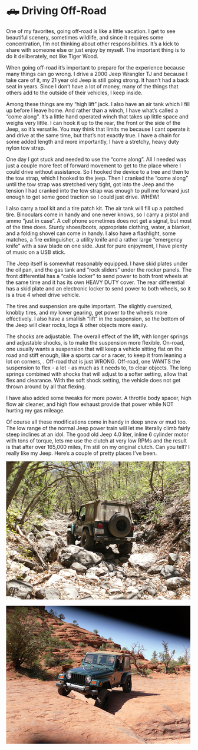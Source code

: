 # 🛻 Driving Off-Road

One of my favorites, going off-road is like a little vacation. I get to see
beautiful scenery, sometimes wildlife, and since it requires some concentration,
I’m not thinking about other responsibilities. It’s a kick to share with someone
else or just enjoy by myself. The important thing is to do it deliberately, not
like Tiger Wood.

When going off-road it’s important to prepare for the experience because many
things can go wrong. I drive a 2000 Jeep Wrangler TJ and because I take care of
it, my 21 year old Jeep is still going strong. It hasn’t had a back seat in
years. Since I don’t have a lot of money, many of the things that others add to
the outside of their vehicles, I keep inside.

Among these things are my “high lift” jack. I also have an air tank which I fill
up before I leave home. And rather than a winch, I have what’s called a “come
along”. It’s a little hand operated winch that takes up little space and weighs
very little. I can hook it up to the rear, the front or the side of the Jeep, so
it’s versatile. You may think that limits me because I cant operate it and drive
at the same time, but that’s not exactly true. I have a chain for some added
length and more importantly, I have a stretchy, heavy duty nylon tow strap.

One day I got stuck and needed to use the “come along”. All I needed was just a
couple more feet of forward movement to get to the place where I could drive
without assistance. So I hooked the device to a tree and then to the tow strap,
which I hooked to the jeep. Then I cranked the “come along” until the tow strap
was stretched very tight, got into the Jeep and the tension I had cranked into
the tow strap was enough to pull me forward just enough to get some good
traction so I could just drive. WHEW!

I also carry a tool kit and a tire patch kit. The air tank will fill up a
patched tire. Binoculars come in handy and one never knows, so I carry a pistol
and ammo “just in case”. A cell phone sometimes does not get a signal, but most
of the time does. Sturdy shoes/boots, appropriate clothing, water, a blanket,
and a folding shovel can come in handy. I also have a flashlight, some matches,
a fire extinguisher, a utility knife and a rather large “emergency knife” with a
saw blade on one side. Just for pure enjoyment, I have plenty of music on a USB
stick.

The Jeep itself is somewhat reasonably equipped. I have skid plates under the
oil pan, and the gas tank and “rock sliders” under the rocker panels. The front
differential has a “cable locker” to send power to both front wheels at the same
time and it has its own HEAVY DUTY cover. The rear differential has a skid plate
and an electronic locker to send power to both wheels, so it is a true 4 wheel
drive vehicle.

The tires and suspension are quite important. The slightly oversized, knobby
tires, and my lower gearing, get power to the wheels more effectively. I also
have a smallish “lift” in the suspension, so the bottom of the Jeep will clear
rocks, logs & other objects more easily.

The shocks are adjustable. The overall effect of the lift, with longer springs
and adjustable shocks, is to make the suspension more flexible. On-road, one
usually wants a suspension that will keep a vehicle sitting flat on the road and
stiff enough, like a sports car or a racer, to keep it from leaning a lot on
corners, . Off-road that is just WRONG. Off-road, one WANTS the suspension to
flex - a lot - as much as it needs to, to clear objects. The long springs
combined with shocks that will adjust to a softer setting, allow that flex and
clearance. With the soft shock setting, the vehicle does not get thrown around
by all that flexing.

I have also added some tweaks for more power. A throttle body spacer, high flow
air cleaner, and high flow exhaust provide that power while NOT hurting my gas
mileage.

Of course all these modifications come in handy in deep snow or mud too. The low
range of the normal Jeep power train will let me literally climb fairly steep
inclines at an idol. The good old Jeep 4.0 liter, inline 6 cylinder motor with
tons of torque, lets me use the clutch at very low RPMs and the result is that
after over 165,000 miles, I’m still on my original clutch. Can you tell? I
really like my Jeep. Here’s a couple of pretty places I’ve been.

![Driving off road 1](_static/images/driving-1.png)

![Driving off road 2](_static/images/driving-2.png)
